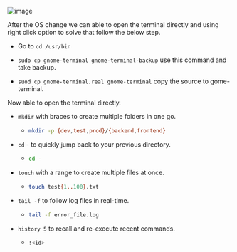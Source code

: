 ![image](https://github.com/user-attachments/assets/725ff996-bde5-4e89-b82d-f77ac78cab0a)


After the OS change we can able to open the terminal directly and using right click option to solve that follow the below step.
- Go to ```cd /usr/bin ```

- ``` sudo cp gnome-terminal gnome-terminal-backup ``` use this command and take backup.
- ``` suod cp gnome-terminal.real gnome-terminal ``` copy the source to gome-terminal.

Now able to open the terminal directly. 

- ```mkdir``` with braces to create multiple folders in one go.
  - ```sh
    mkdir -p {dev,test,prod}/{backend,frontend}
    ```
    
- ```cd``` - to quickly jump back to your previous directory.
   - ```sh
     cd -
     ```
- ```touch``` with a range to create multiple files at once.
  - ```sh
    touch test{1..100}.txt
    ```
- ```tail -f``` to follow log files in real-time.
  - ```sh
    tail -f error_file.log
    ```
- ```history 5``` to recall and re-execute recent commands.
  - ```sh
    !<id>
    ```

